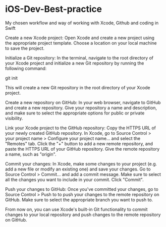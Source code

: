 # iOS-Dev-Best-practice
My chosen workflow and way of working with Xcode, Github and coding in Swift

Create a new Xcode project: 
Open Xcode and create a new project using the appropriate project template. Choose a location on your local machine to save the project.

Initialize a Git repository: 
In the terminal, navigate to the root directory of your Xcode project and initialize a new Git repository by running the following command:

git init

This will create a new Git repository in the root directory of your Xcode project.

Create a new repository on GitHub: 
In your web browser, navigate to GitHub and create a new repository. Give your repository a name and description, and make sure to select the appropriate options for public or private visibility.

Link your Xcode project to the GitHub repository: 
Copy the HTTPS URL of your newly created GitHub repository. In Xcode, go to Source Control > your project name > Configure your project name... and select the "Remotes" tab. Click the "+" button to add a new remote repository, and paste the HTTPS URL of your GitHub repository. Give the remote repository a name, such as "origin".

Commit your changes: 
In Xcode, make some changes to your project (e.g. add a new file or modify an existing one) and save your changes. Go to Source Control > Commit... and add a commit message. Make sure to select all the changes you want to include in your commit. Click "Commit".

Push your changes to GitHub: 
Once you've committed your changes, go to Source Control > Push to <remote> to push your changes to the remote repository on GitHub. Make sure to select the appropriate branch you want to push to.

From now on, you can use Xcode's built-in Git functionality to commit changes to your local repository and push changes to the remote repository on GitHub.
